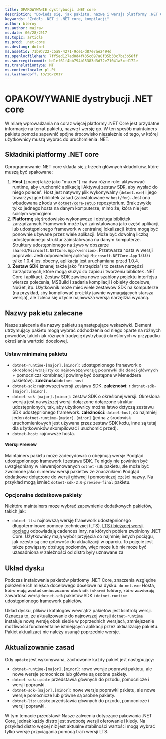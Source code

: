 ```yaml
---
title: OPAKOWYWANIE dystrybucji .NET core
description: "Dowiedz się, jak pakietu, nazwę i wersję platformy .NET Core do dystrybucji."
keywords: "Źródło .NET i .NET core, kompilacji"
author: bleroy
ms.author: mairaw
ms.date: 06/28/2017
ms.topic: article
ms.prod: .net-core
ms.devlang: dotnet
ms.assetid: 71b9d722-c5a8-4271-9ce1-d87e7ae2494d
ms.openlocfilehash: 7ff5ed127ad0d4f435c697a8f35b33c7ba3b56ff
ms.sourcegitcommit: bd1ef61f4bb794b25383d3d72e71041a5ced172e
ms.translationtype: MT
ms.contentlocale: pl-PL
ms.lasthandoff: 10/18/2017
---
```

# <a name="net-core-distribution-packaging"></a>OPAKOWYWANIE dystrybucji .NET core

W miarę wprowadzania na coraz więcej platformy .NET Core jest przydatne informacje na temat pakietu, nazwę i wersję go. W ten sposób maintainers pakietu pomoże zapewnić spójne środowisko niezależnie od tego, w której użytkownicy muszą wybrać do uruchomienia .NET.

## <a name="net-core-components"></a>Składniki platformy .NET core

Oprogramowanie .NET core składa się z trzech głównych składników, które muszą być spakowane:

1. **Host** (znanej także jako "muxer") ma dwa różne role: aktywować runtime, aby uruchomić aplikację i Aktywuj zestaw SDK, aby wysłać do niego poleceń. Host jest natywny plik wykonywalny (`dotnet.exe`) i jego towarzyszące bibliotek zasad (zainstalowane w `host/fxr`). Jest ona wbudowana z kodu w [ `dotnet/core-setup` ](https://github.com/dotnet/core-setup/) repozytorium. Brak zwykle tylko jednego hosta na danym komputerze, mimo że, która nie jest ścisłym wymogiem.
2. **Platformę** się środowisko wykonawcze i obsługa bibliotek zarządzanych. Framework może być zainstalowana jako część aplikacji, lub udostępnionego framework w centralnej lokalizacji, które mogą być ponownie używane przez wiele aplikacji. Może być dowolną liczbą udostępnionego struktur zainstalowana na danym komputerze. Struktury udostępnionego na żywo w obszarze `shared/Microsoft.NETCore.App/<version>`. Przetwarza hosta w wersji poprawki. Jeśli odpowiedniej aplikacji `Microsoft.NETCore.App` 1.0.0 i tylko 1.0.4 jest obecny, aplikacja jest uruchamiana przed 1.0.4.
3. **Zestaw SDK** (znanej także jako "narzędzia") to zestaw narzędzi zarządzanych, które mogą służyć do zapisu i tworzenia bibliotek .NET Core i aplikacji. Zestaw SDK zawiera nowe szablony projektu interfejsu wiersza polecenia, MSBuild i zadania kompilacji i obiekty docelowe, NuGet, itp. Użytkownik może mieć wiele zestawów SDK na komputerze (na przykład, aby kompilować projekty jawnie wymagających starsza wersja), ale zaleca się użycie najnowsza wersja narzędzia wydaną.

## <a name="recommended-package-names"></a>Nazwy pakietu zalecane

Nasze zalecenia dla nazwy pakietu są następujące wskazówki. Element utrzymujący pakietu mogą wybrać odchodzenia od niego oparte na różnych powodów, takich jak różnych tradycję dystrybucji określonych w przypadku określania wartości docelowej.

### <a name="minimum-package-set"></a>Ustaw minimalną pakietu

* `dotnet-runtime-[major].[minor]`: udostępnionego framework o określonej wersji (tylko najnowszą wersję poprawki dla danej głównych + pomocnicza kombinacji powinny być dostępne w Menedżera pakietów). **zależności**:`dotnet-host`
* `dotnet-sdk`: najnowszej wersji zestawu SDK. **zależności**: r `dotnet-sdk-[major].[minor]`.
* `dotnet-sdk-[major].[minor]`: zestaw SDK o określonej wersji. Określona wersja jest najwyższej wersji dołączone dołączone struktur udostępnionych, tak, aby użytkownicy można łatwo dotyczą zestawu SDK udostępnionego framework. **zależności**: `dotnet-host`, co najmniej jeden `dotnet-runtime-[major].[minor]` (jedna z środowisk uruchomieniowych jest używana przez zestaw SDK kodu, inne są tutaj dla użytkowników skompilować i uruchomić przed).
* `dotnet-host`: najnowsze hosta.

#### <a name="preview-versions"></a>Wersji Preview

Maintainers pakietu może zadecydować o obejmują wersje Podgląd udostępnionego framework i zestawu SDK. Te nigdy nie powinien być uwzględniany w niewersjonowanych `dotnet-sdk` pakietu, ale może być zwolnione jako numerów wersji pakietów ze znacznikiem Podgląd dodatkowe dołączone do wersji głównej i pomocniczej części nazwy. Na przykład mogą istnieć `dotnet-sdk-2.0-preview-final` pakietu.

### <a name="optional-additional-packages"></a>Opcjonalne dodatkowe pakiety

Niektóre maintainers może wybrać zapewnienie dodatkowych pakietów, takich jak:

* `dotnet-lts`: najnowszą wersję framework udostępnionego długoterminowe pomocy technicznej (LTS). [LTS i bieżącej wersji pociągu](~/docs/core/versions/lts-current.md) odpowiadają cadences inny, na których pobiera zwolniony .NET Core. Użytkownicy mają wybór przyjęcia co najmniej innych pociągu, jak często są one gotowość do aktualizacji w oparciu. To pojęcie jest także powiązany obsługę poziomów, więc może lub nie może być uzasadniona w zależności od distro były uznawane za.

## <a name="disk-layout"></a>Układ dysku

Podczas instalowania pakietów platformy .NET Core, znaczenia względne położenie ich miejsca docelowego docelowe na dysku.
`dotnet.exe` Hosta, które mają zostać umieszczone obok `sdk` i `shared` foldery, które zawierają zawartość wersji `dotnet-sdk` pakietów SDK i `dotnet-runtime` udostępnionego framework pakietów.

Układ dysku, plików i katalogów wewnątrz pakietów jest kontrolą wersji. Oznacza to, że aktualizowanie do najnowszej wersji `dotnet-runtime` instaluje nową wersję obok siebie w poprzednich wersjach, zmniejszenie możliwości fundamentalne istniejących aplikacji przez aktualizację pakietu. Pakiet aktualizacji nie należy usunąć poprzednie wersje.

## <a name="update-policies"></a>Aktualizowanie zasad

Gdy `update` jest wykonywana, zachowanie każdy pakiet jest następujący:

* `dotnet-runtime-[major].[minor]`: nowe wersje poprawki pakietu, ale nowe wersje pomocnicze lub główne są osobne pakiety.
* `dotnet-sdk`: `update` przedstawia głównych do przodu, pomocnicze i wersji poprawki.
* `dotnet-sdk-[major].[minor]`: nowe wersje poprawki pakietu, ale nowe wersje pomocnicze lub główne są osobne pakiety.
* `dotnet-lts`: `update` przedstawia głównych do przodu, pomocnicze i wersji poprawki.

W tym temacie przedstawił Nasze zalecenia dotyczące pakowania .NET Core, jednak każdy distro jest swobodę wersji oferowanie i kiedy. Na przykład distro więcej niż jest aktualne stabilności wartości mogą wybrać tylko wersje przyciągania pomocą train wersji LTS.